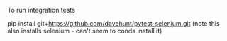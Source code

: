 To run integration tests

pip install git+https://github.com/davehunt/pytest-selenium.git
(note this also installs selenium - can't seem to conda install it)
